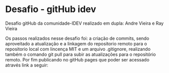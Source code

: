 # Desafio - gitHub idev

Desafio gitHub da comunidade-IDEV realizado em dupla: Andre Vieira e Ray Vieira

Os passos realizados nesse desafio foi: a criação de commits, sendo aproveitado a 
atualização e a linkagem do repositorio remoto para o repositorio local com lincença
MIT e um arquivo .gitignore, realizando também o comando git pull para subir as atualizações
para o repositório remoto. Por fim publicando no gitHub pages que poder ser acessado através
link a seguir:
